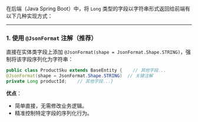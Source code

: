 在后端（Java Spring Boot）中，将 `Long` 类型的字段以字符串形式返回给前端有以下几种实现方式：

---

### **1. 使用 `@JsonFormat` 注解（推荐）**

直接在实体类字段上添加 `@JsonFormat(shape = JsonFormat.Shape.STRING)`，强制将该字段序列化为字符串：


```java
public class ProductSku extends BaseEntity {    // 其他字段...    
@JsonFormat(shape = JsonFormat.Shape.STRING)  // 关键注解    
private Long productId;    // 其他字段...}
```

**优点**：

- 简单直接，无需修改业务逻辑。
- 精准控制特定字段的序列化行为。